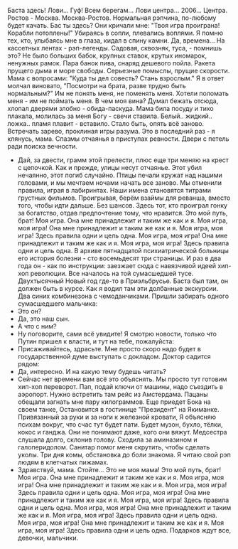Баста здесь! Лови...
Гуф!
Всем берегам... Лови центра...
2006... Центра.
Ростов - Москва. Москва-Ростов.
Нормальная рэпчина, по-любому будет качать.
Бас ты здесь?
Они кричали мне: "Твоя игра проиграна! Корабли потоплены!"
Убираясь в сопли, плевались воплями.
Я помню тех, кто, улыбаясь мне в глаза, кидал в спину камни.
Да, времена…
На кассетных лентах - рэп-легенды. Садовая, сквозняк, туса, - помнишь это?
Не было больших бабок, крупных ставок, крутых иномарок, ненужных рамок.
Пара банок пива, снаряд дешевого пойла. Ракета прущего дыма и море свободы.
Серьезные помыслы, прущие скорости. Мама с вопросами: "Куда ты дел совесть? Стань взрослым."
Я в ответ молчал виновато, "Посмотри на брата, разве трудно быть нормальным?"
Им не понять меня, не поменять меня. Хотели поломать меня - им не поймать меня.
В чем моя вина? Думал бежать отсюда, хлопал дверями злобно - обида-паскуда.
Мама била посуду и тихо плакала, молилась за меня Богу - свечи ставила.
Белый.. жидкий.. ложка.. пламя плавит - вставило. Стало быть, опять всё заново.
Встречать зарево, проклиная игры разума. Это в последний раз - я клянусь, мама.
Спазмы отчаянья в приступах ревности. Двери с петель ради поиска вечности.
- Дай, за двести, грамм этой прелести, плюс еще три меняю на крест с цепочкой.
Как и прежде, улицы несут отчаянье. Этот убил нечаянно, этот погиб случайно.
Птицы печали кружат над нашими головами, и мы мечтаем ночами начать все заново.
Мы отменили правила, играя в лабиринтах. Наши имена становятся титрами грустных фильмов.
Проигрывая, берём взаймы для реванша, вместо того, чтобы идти дальше. Без шансов.
Здесь тот, кто проиграл гонку за богатство, отдав предпочтение тому, что нравится.
Это мой путь, брат! Моя игра. Она мне принадлежит и таким же как и я.
Моя игра, моя игра! Она мне принадлежит и таким же как и я.
Моя игра, моя игра! Здесь правила одни и цель одна.
Моя игра, моя игра! Она мне принадлежит и таким же как и я.
Моя игра, моя игра! Здесь правила одни и цель одна.
В архиве пятнадцатой психиатрической больницы его история болезни - сто восемьдесят три страницы.
И раз в два года он - как по инструкции: заезжает сюда с навязчивой идеей хип-хоп революции.
Все началось на той сумасшедшей тусе. Двухтысячный Новый год где-то в Приэльбрусье.
Баста был там, он должен быть в курсе. Как я водил там эти долбанные экскурсии.
Два синих комбинезона с чемоданчиками. Пришли забирать одного сумасшедшего мальчика:
- Это он?
- Да, это наш сын.
- А что с ним?
- Ну поговорите, сами всё увидите!
Я смотрю новости, только что Путин пришел к власти, и тут на тебе, пожалуйста:
- Присаживайтесь, здрасьте.
Мне просто скоро надо будет в государственной думе выступать с докладом.
Доктор садится рядом:
- Да, интересно. И на какую тему будешь читать?
- Сейчас нет времени вам всё это объяснять.
Мы просто тут готовим хип-хоп переворот.
Пап, подай ключи от машины, надо съездить в аэропорт.
Нужно встретить там рейс из Амстердама.
Пацаны обещали загнать мне пару килограммов.
Еще приедет Бока на своем танке,
Остановится в гостинице "Президент" на Якиманке.
Привязанный за руки и за ноги к железной кровати,
Я объясняю психам вокруг, что счас тут будет пати.
Будет музон, бухло, тёлки, кокос и ганджа.
Они не понимают даже, кого они вяжут.
Медсестра слушала долго, склонив голову.
Сходила за аминазином и галоперидолом.
Санитар помог меня скрутить, чтобы сделать уколы.
Три дня комы, обстановка до боли знакома.
Я читаю свой рэп людям в клетчатых пижамах.
- Здравствуй, мама. Стойте… Это не моя мама!
Это мой путь, брат! Моя игра. Она мне принадлежит и таким же как и я.
Моя игра, моя игра! Она мне принадлежит и таким же как и я.
Моя игра, моя игра! Здесь правила одни и цель одна.
Моя игра, моя игра! Она мне принадлежит и таким же как и я.
Моя игра, моя игра! Здесь правила одни и цель одна.
Моя игра, моя игра! Она мне принадлежит и таким же как и я.
Моя игра, моя игра! Здесь правила одни и цель одна.
Моя игра, моя игра! Она мне принадлежит и таким же как и я.
Моя игра, моя игра! Здесь правила одни и цель одна.
Подарков ждут все, девочки, мальчики.
 
